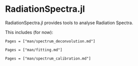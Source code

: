 # RadiationSpectra.jl

RadiationSpectra.jl provides tools to analyse Radiation Spectra.

This includes (for now):

```@contents
Pages = ["man/spectrum_deconvolution.md"]
```
```@contents
Pages = ["man/fitting.md"]
```
```@contents
Pages = ["man/spectrum_calibration.md"]
```


